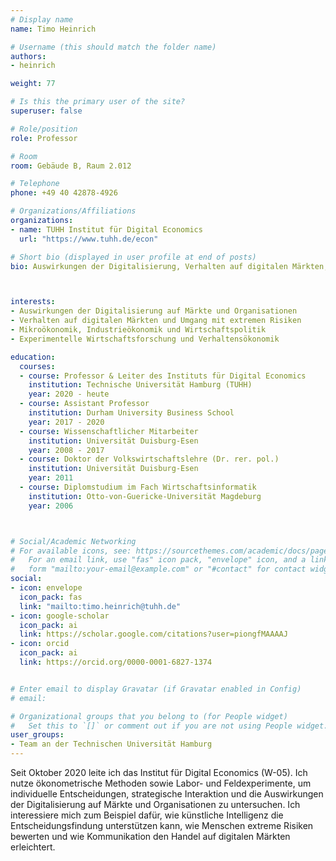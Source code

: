 ```yaml
---
# Display name
name: Timo Heinrich

# Username (this should match the folder name)
authors:
- heinrich

weight: 77

# Is this the primary user of the site?
superuser: false

# Role/position
role: Professor

# Room
room: Gebäude B, Raum 2.012

# Telephone
phone: +49 40 42878-4926

# Organizations/Affiliations
organizations:
- name: TUHH Institut für Digital Economics
  url: "https://www.tuhh.de/econ"

# Short bio (displayed in user profile at end of posts)
bio: Auswirkungen der Digitalisierung, Verhalten auf digitalen Märkten, Umgang mit extremen Risiken, Verhaltensökonomik



interests:
- Auswirkungen der Digitalisierung auf Märkte und Organisationen
- Verhalten auf digitalen Märkten und Umgang mit extremen Risiken
- Mikroökonomik, Industrieökonomik und Wirtschaftspolitik
- Experimentelle Wirtschaftsforschung und Verhaltensökonomik

education:
  courses:
  - course: Professor & Leiter des Instituts für Digital Economics
    institution: Technische Universität Hamburg (TUHH)
    year: 2020 - heute
  - course: Assistant Professor
    institution: Durham University Business School
    year: 2017 - 2020
  - course: Wissenschaftlicher Mitarbeiter
    institution: Universität Duisburg-Esen
    year: 2008 - 2017
  - course: Doktor der Volkswirtschaftslehre (Dr. rer. pol.)
    institution: Universität Duisburg-Esen
    year: 2011
  - course: Diplomstudium im Fach Wirtschaftsinformatik
    institution: Otto-von-Guericke-Universität Magdeburg
    year: 2006



# Social/Academic Networking
# For available icons, see: https://sourcethemes.com/academic/docs/page-builder/#icons
#   For an email link, use "fas" icon pack, "envelope" icon, and a link in the
#   form "mailto:your-email@example.com" or "#contact" for contact widget.
social:
- icon: envelope
  icon_pack: fas
  link: "mailto:timo.heinrich@tuhh.de"
- icon: google-scholar
  icon_pack: ai
  link: https://scholar.google.com/citations?user=piongfMAAAAJ
- icon: orcid
  icon_pack: ai
  link: https://orcid.org/0000-0001-6827-1374


# Enter email to display Gravatar (if Gravatar enabled in Config)
# email:

# Organizational groups that you belong to (for People widget)
#   Set this to `[]` or comment out if you are not using People widget.
user_groups:
- Team an der Technischen Universität Hamburg
---
```


Seit Oktober 2020 leite ich das Institut für Digital Economics (W-05). Ich nutze ökonometrische Methoden sowie Labor- und Feldexperimente, um individuelle Entscheidungen, strategische Interaktion und die Auswirkungen der Digitalisierung auf Märkte und Organisationen zu untersuchen. Ich interessiere mich zum Beispiel dafür, wie künstliche Intelligenz die Entscheidungsfindung unterstützen kann, wie Menschen extreme Risiken bewerten und wie Kommunikation den Handel auf digitalen Märkten erleichtert.


